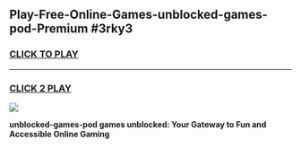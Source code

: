 
## Play-Free-Online-Games-unblocked-games-pod-Premium #3rky3
<h3>
<a href="https://premium.freeplayer.one?title=unblocked-games-pod&ref=8M">CLICK TO PLAY</a></h3>
<hr>

<h3>
<a href="https://premium.freeplayer.one?title=unblocked-games-pod&ref=8M">CLICK 2 PLAY</a>
  
</h3>

<a href="https://premium.freeplayer.one?title=unblocked-games-pod&ref=8M"><img src="https://clearcache.store/games.png"></a>


**unblocked-games-pod games unblocked: Your Gateway to Fun and Accessible Online Gaming**
